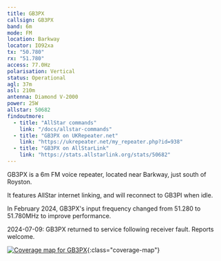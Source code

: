 ```yaml
---
title: GB3PX
callsign: GB3PX
band: 6m
mode: FM
location: Barkway
locator: IO92xa
tx: "50.780"
rx: "51.780"
access: 77.0Hz
polarisation: Vertical
status: Operational
agl: 37m
asl: 210m
antenna: Diamond V-2000
power: 25W
allstar: 50682
findoutmore:
  - title: "AllStar commands"
    link: "/docs/allstar-commands"
  - title: "GB3PX on UKRepeater.net"
    link: "https://ukrepeater.net/my_repeater.php?id=938"
  - title: "GB3PX on AllStarLink"
    link: "https://stats.allstarlink.org/stats/50682"
---
```

GB3PX is a 6m FM voice repeater, located near Barkway, just south of Royston.

It features AllStar internet linking, and will reconnect to GB3PI when idle.

In February 2024, GB3PX's input frequency changed from 51.280 to 51.780MHz to improve performance.

2024-07-09: GB3PX returned to service following receiver fault. Reports welcome.

[![Coverage map for GB3PX](/assets/coverage/gb3px.jpg)](https://ukrepeater.net/repeatermaps/gb3px.jpg){:class="coverage-map"}
